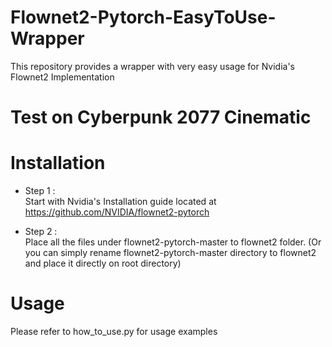 # Flownet2-Pytorch-EasyToUse-Wrapper
This repository provides a wrapper with very easy usage for Nvidia's Flownet2 Implementation

# Test on Cyberpunk 2077 Cinematic


# Installation
* Step 1 :  
Start with Nvidia's Installation guide located at https://github.com/NVIDIA/flownet2-pytorch

* Step 2 :  
Place all the files under flownet2-pytorch-master to flownet2 folder. (Or you can simply rename flownet2-pytorch-master directory to flownet2 and place it directly on root directory)

# Usage
Please refer to how_to_use.py for usage examples
